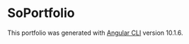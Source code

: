 # SoPortfolio

This portfolio was generated with [Angular CLI](https://github.com/angular/angular-cli) version 10.1.6.

